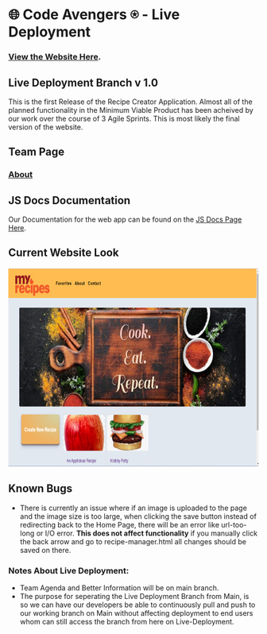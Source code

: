 # 🌐 Code Avengers ⍟ - Live Deployment

### [View the Website Here](https://cse110-sp21-group36.github.io/cse110-sp21-group36/source/recipe_manager.html).

## Live Deployment Branch v 1.0
This is the first Release of the Recipe Creator Application. Almost all of the planned functionality in the Minimum Viable Product has been acheived by our work over the course of 3 Agile Sprints. This is most likely the final version of the website.

## Team Page
### [About](https://github.com/cse110-sp21-group36/cse110-sp21-group36/blob/main/admin/team.md)

## JS Docs Documentation
Our Documentation for the web app can be found on the [JS Docs Page Here](https://cse110-sp21-group36.github.io/cse110-sp21-group36/source/out/).

## Current Website Look
 <img src="https://github.com/cse110-sp21-group36/cse110-sp21-group36/blob/Live-Deployment/Live-Deployment%20Assets/v%201.0.png" width="700" height="400">

## Known Bugs
- There is currently an issue where if an image is uploaded to the page and the image size is too large, when clicking the save button instead of redirecting back to the Home Page, there will be an error like url-too-long or I/O error. **This does not affect functionality** if you manually click the back arrow and go to recipe-manager.html all changes should be saved on there.

### Notes About Live Deployment:
* Team Agenda and Better Information will be on main branch.
* The purpose for seperating the Live Deployment Branch from Main, is so we can have our developers be able to continuously pull and push to our working branch on Main without affecting deployment to end users whom can still access the branch from here on Live-Deployment.
